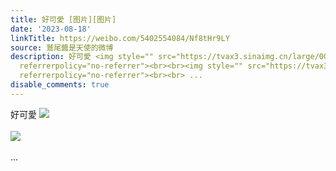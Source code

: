 ```yaml
---
title: 好可愛 [图片][图片]
date: '2023-08-18'
linkTitle: https://weibo.com/5402554084/Nf8tHr9LY
source: 鷲尾醬是天使的微博
description: 好可愛 <img style="" src="https://tvax3.sinaimg.cn/large/005TCz76gy1hh0thvdn3kj30v91eldki.jpg"
  referrerpolicy="no-referrer"><br><br><img style="" src="https://tvax3.sinaimg.cn/large/005TCz76gy1hh0thw749zj30v91e1n1c.jpg"
  referrerpolicy="no-referrer"><br><br> ...
disable_comments: true
---
```

好可愛 <img style="" src="https://tvax3.sinaimg.cn/large/005TCz76gy1hh0thvdn3kj30v91eldki.jpg" referrerpolicy="no-referrer"><br><br><img style="" src="https://tvax3.sinaimg.cn/large/005TCz76gy1hh0thw749zj30v91e1n1c.jpg" referrerpolicy="no-referrer"><br><br> ...